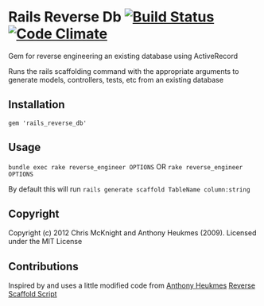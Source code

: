 # Rails Reverse Db [![Build Status](https://secure.travis-ci.org/cmckni3/rails_reverse_db.png)](http://travis-ci.org/cmckni3/rails_reverse_db) [![Code Climate](https://codeclimate.com/badge.png)](https://codeclimate.com/github/cmckni3/rails_reverse_db)

Gem for reverse engineering an existing database using ActiveRecord

Runs the rails scaffolding command with the appropriate arguments
to generate models, controllers, tests, etc from an existing database

## Installation

    gem 'rails_reverse_db'

## Usage

`bundle exec rake reverse_engineer OPTIONS` OR `rake reverse_engineer OPTIONS`
    
By default this will run `rails generate scaffold TableName column:string`

## Copyright

Copyright (c) 2012 Chris McKnight and Anthony Heukmes (2009). Licensed under the MIT License

## Contributions

Inspired by and uses a little modified code from [Anthony Heukmes](https://github.com/ahe/) [Reverse Scaffold Script](https://github.com/ahe/reverse_scaffold)